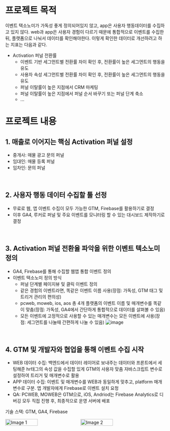 # 프로젝트 목적
이벤트 택소노미가 가독성 좋게 정의되어있지 않고, app은 사용자 행동데이터를 수집하고 있지 않다. web과 app은 사용자 경험이 다르기 때문에 통합적으로 이벤트를 수집한 뒤, 플랫폼으로 나눠서 데이터를 확인해야한다. 이렇게 확인한 데이터로 개선하려고 하는 지표는 다음과 같다.
- Activation 퍼널 전환률
    - 이벤트 기반 세그먼트별 전환률 차이 확인 후, 전환률이 높은 세그먼트의 행동을 유도
    - 사용자 속성 세그먼트별 전환률 차이 확인 후, 전환률이 높은 세그먼트의 행동을 유도
    - 퍼널 이탈률이 높은 지점에서 CRM 마케팅
    - 퍼널 이탈률이 높은 지점에서 퍼널 순서 바꾸기 또는 퍼널 단계 축소
    - ...

# 프로젝트 내용
## 1. 매출로 이어지는 핵심 Activation 퍼널 설정
- 중개사: 매물 광고 문의 퍼널
- 임대인: 매물 등록 퍼널
- 임차인: 문의 퍼널
<br>

## 2. 사용자 행동 데이터 수집할 툴 선정
- 무료로 웹, 앱 이벤트 수집이 모두 가능한 GTM, Firebase를 활용하기로 결정
- 이후 GA4, 루커로 퍼널 및 주요 이벤트를 모니터링 할 수 있는 대시보드 제작하기로 결정
<br>

## 3. Activation 퍼널 전환율 파악을 위한 이벤트 텍소노미 정의
- GA4, Firebase를 통해 수집할 웹앱 통합 이벤트 정의
- 이벤트 택소노미 정의 방식
    - 퍼널 단계별 페이지뷰 및 클릭 이벤트 정의
    - 같은 경험의 이벤트라면, 똑같은 이벤트 이름 사용(장점: 가독성, GTM 태그 및 트리거 관리의 편의성)
    - pcweb, moweb, ios, aos 총 4개 플랫폼의 이벤트 이름 및 매개변수를 똑같이 맞춤(장점: 가독성, GA4에서 간단하게 통합적으로 데이터를 살펴볼 수 있음)
    - 모든 이벤트에 고정적으로 사용할 수 있는 매개변수는 모든 이벤트에 사용(장점: 세그먼트를 나눌때 간편하게 나눌 수 있음)
![image](https://github.com/user-attachments/assets/828096b3-fe88-4ffd-9085-cc6acedcb7b0)
<br>

## 4. GTM 및 개발자와 협업을 통해 이벤트 수집 시작
- WEB 데이터 수집: 백엔드에서 데이터 레이어로 보내주는 데이터와 프론트에서 세팅해준 hr태그의 속성 값을 수집할 있게 GTM의 사용자 맞춤 자바스크립트 변수로 설정하여 트리거 및 매개변수로 활용
- APP 데이터 수집: 이벤트 및 매개변수를 WEB과 동일하게 맞추고, platform 매개변수로 구분. 앱 개발자에게 Firebase로 이벤트 설치 요청
- QA: PCWEB, MOWEB은 GTM으로, iOS, Andriod는 Firebase Analytics로 디버깅 모두 직접 진행 후, 최종적으로 운영 서버에 배포

 기술 스택: GTM, GA4, Firebase
  
<div style="display: flex; align-items: center; gap: 10px;">
    <img src="https://github.com/user-attachments/assets/57b82158-ef1f-439f-b1dc-d5f1a276438a" alt="Image 1" style="width: 45%;"/>
    <img src="https://github.com/user-attachments/assets/7b0656c9-5519-47ba-9407-d0d638af4c83" alt="Image 2" style="width: 45%;"/>
</div>
